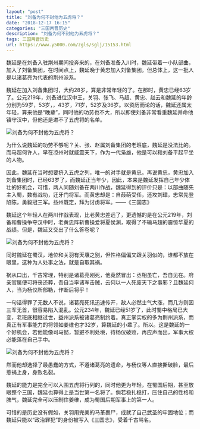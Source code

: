 ```yaml
---
layout: "post"
title: "刘备为何不封他为五虎将？"
date: "2018-12-17 16:15"
categories: "三国两晋历史"
description: "刘备为何不封他为五虎将？"
tags: 三国两晋历史
url: https://www.y5000.com/zgls/sglj/15153.html
---
```






魏延是在刘备入驻荆州期间投奔来的，在刘备准备入川时，魏延带着一小队部曲，加入了刘备集团，在时间点上，魏延晚于黄忠加入刘备集团。但总体上，这一批人是以诸葛亮为代表的荆州派系。

魏延在加入刘备集团时，大约28岁，算是非常年轻的了。在那时，黄忠已经63岁了。公元219年，刘备进位汉中王，关羽、张飞、马超、黄忠、赵云和魏延的年龄分别为59岁，53岁，，43岁，71岁，52岁及36岁。以资历而论的话，魏延还属太年轻，算来他是“晚辈”，同时他的功劳也不大，所以即使刘备非常看重魏延并命他镇守汉中，但他还是进不了五虎将的名单。

![刘备为何不封他为五虎将？](/uploads/allimg/170227/6-1F22G3360T17.JPG)

为什么说魏延的功劳不够呢？关、张、赵属刘备集团的老班底，魏延是没法比的。而马超何许人，早在凉州时就威震天下，作为一代枭雄，他是可以和刘备平起平坐的人物。

因此，魏延在当时想要挤入五虎之列，唯一的对手就是黄忠。再说黄忠，黄忠加入刘备集团时，已经63岁了，而魏延正当年少，因此，本来是魏延发挥自己年少体壮的好机会，可惜，两人同随刘备在两川作战，魏延得到的评价只是：以部曲随先主入蜀，数有战功，迁牙门将军。而黄忠却是：自葭萌受任，还攻刘璋，忠常先登陷陈，勇毅冠三军。益州既定，拜为讨虏将军。——《三国志》

魏延这个年轻人在两川作战表现，比老黄忠差远了，更遗憾的是在公元219年，刘备和曹操争夺汉中时，老黄忠阵斩曹操爱将夏侯渊，取得了不输马超的震惊华夏的战绩。但是，魏延又交出了什么答卷呢？

![刘备为何不封他为五虎将？](/uploads/allimg/170227/6-1F22G33A3935.JPG)

同时魏延在蜀汉，地位和关羽有天壤之别，但性格偏偏又跟关羽似的，谁都不放在眼里，这种为人处事之法，就是自取其祸。

祸从口出，千古常理，特别是诸葛亮刚死，他竟然冒出：丞相虽亡，吾自见在。府亲官属便可将丧还葬，吾自当率诸军击贼，云何以一人死废天下之事邪？且魏延何人，当为杨仪所部勒，作断后将乎！

一句话得罪了无数人不说，诸葛亮死讯迅速传开，敌人必然士气大涨，而几方则因三军无首，很容易陷入混乱。公元234年，魏延已经51岁了，此时蜀中格局已大变，老班底相继过世，益州派系被诸葛亮制约着。真正掌实权的多为荆州派系，而真正有军事能力的将领如姜维也才32岁，算魏延的小辈了。所以。这是魏延的一个好机会，若他能像司马懿，暂避不利处境，待杨仪破败，再应声而出，军事大权必能落在自己手中。

![刘备为何不封他为五虎将？](/uploads/allimg/170227/6-1F22G33HM42.JPG)

然而他却选择了最愚蠢的方式，不遵诸葛亮的遗命，与杨仪等人直接撕破脸，最后惹祸上身，身败名裂。

魏延的能力是完全可以入围五虎将行列的，同时他更为年轻，在蜀国后期，甚至放眼整个三国，魏延也算得上是当世第一名将了。倘若稳扎稳打，压住自己的性格和脾气，魏延完全可以压制住姜维，成为蜀国后期军事上的第一人。

可惜的是历史没有假如，关羽用完美的马革裹尸，成就了自己武圣的牢固地位；而魏延只能以“政治罪犯”的身份被写入《三国志》，受着千古骂名。
